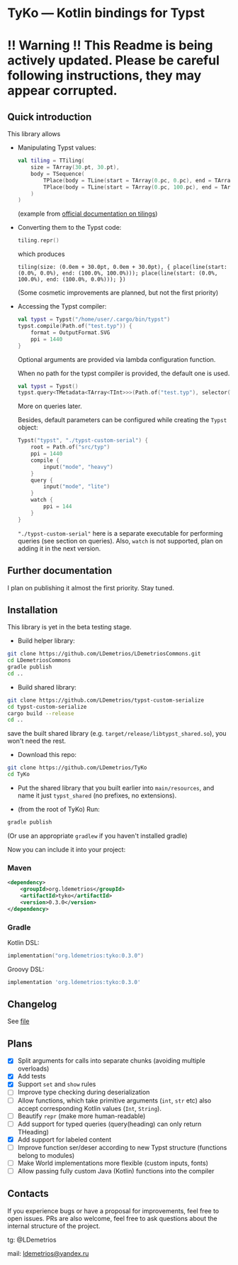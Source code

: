 # TyKo — Kotlin bindings for Typst

# !! Warning !! This Readme is being actively updated. Please be careful following instructions, they may appear corrupted.

## Quick introduction

This library allows

- Manipulating Typst values:
    
    ```kt
    val tiling = TTiling(
        size = TArray(30.pt, 30.pt),
        body = TSequence(
            TPlace(body = TLine(start = TArray(0.pc, 0.pc), end = TArray(100.pc, 100.pc))),
            TPlace(body = TLine(start = TArray(0.pc, 100.pc), end = TArray(100.pc, 0.pc))),
        )
    )
    ```
    (example from [official documentation on tilings](https://typst.app/docs/reference/visualize/pattern/))

- Converting them to the Typst code:

    ```kt
    tiling.repr()
    ```
    which produces 
    ```typ
    tiling(size: (0.0em + 30.0pt, 0.0em + 30.0pt), { place(line(start: (0.0%, 0.0%), end: (100.0%, 100.0%))); place(line(start: (0.0%, 100.0%), end: (100.0%, 0.0%))); })
    ```
    
    (Some cosmetic improvements are planned, but not the first priority)

- Accessing the Typst compiler:

    ```kt
    val typst = Typst("/home/user/.cargo/bin/typst")
    typst.compile(Path.of("test.typ")) {
        format = OutputFormat.SVG
        ppi = 1440
    }
    ```
    
    Optional arguments are provided via lambda configuration function.

    When no path for the typst compiler is provided, the default one is used.
    
    ```kt
    val typst = Typst()
    typst.query<TMetadata<TArray<TInt>>>(Path.of("test.typ"), selector(TLabel("lbl".t)))
    ```
    
    More on queries later.
    
    Besides, default parameters can be configured while creating the `Typst` object:
    
    ```kt
    Typst("typst", "./typst-custom-serial") {
        root = Path.of("src/typ")
        ppi = 1440
        compile {
            input("mode", "heavy")
        }
        query {
            input("mode", "lite")
        }
        watch {
            ppi = 144
        }
    }
    ```
  
    `"./typst-custom-serial"` here is a separate executable for performing queries (see section on queries). Also, `watch` is not supported, plan on adding it in the next version.

## Further documentation

I plan on publishing it almost the first priority. Stay tuned.

## Installation 

This library is yet in the beta testing stage.

- Build helper library:
```bash
git clone https://github.com/LDemetrios/LDemetriosCommons.git
cd LDemetriosCommons 
gradle publish
cd ..
```

- Build shared library:
```bash
git clone https://github.com/LDemetrios/typst-custom-serialize
cd typst-custom-serialize
cargo build --release
cd ..
```

save the built shared library (e.g. `target/release/libtypst_shared.so`), you won't need the rest. 

- Download this repo:
```bash
git clone https://github.com/LDemetrios/TyKo
cd TyKo
```

- Put the shared library that you built earlier into `main/resources`, and name it just `typst_shared` (no prefixes, no extensions).

- (from the root of TyKo) Run:

```bash
gradle publish
```

(Or use an appropriate `gradlew` if you haven't installed gradle)

Now you can include it into your project:

### Maven

```xml
<dependency>
    <groupId>org.ldemetrios</groupId>
    <artifactId>tyko</artifactId>
    <version>0.3.0</version>
</dependency>
```

### Gradle 
Kotlin DSL:
```kt
implementation("org.ldemetrios:tyko:0.3.0")
```
Groovy DSL:
```groovy
implementation 'org.ldemetrios:tyko:0.3.0'
```

## Changelog

See [file](Changelog.md)

## Plans

- [x] Split arguments for calls into separate chunks (avoiding multiple overloads)
- [x] Add tests
- [X] Support `set` and `show` rules
- [ ] Improve type checking during deserialization
- [ ] Allow functions, which take primitive arguments (`int`, `str` etc) also accept corresponding Kotlin values (`Int`, `String`). 
- [ ] Beautify `repr` (make more human-readable)
- [ ] Add support for typed queries (query(heading) can only return THeading)
- [X] Add support for labeled content
- [ ] Improve function ser/deser according to new Typst structure (functions belong to modules)
- [ ] Make World implementations more flexible (custom inputs, fonts)
- [ ] Allow passing fully custom Java (Kotlin) functions into the compiler

## Contacts

If you experience bugs or have a proposal for improvements, feel free to open issues. 
PRs are also welcome, feel free to ask questions about the internal structure of the project.

tg: @LDemetrios

mail: ldemetrios@yandex.ru
